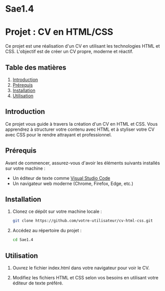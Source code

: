 # Sae1.4

# Projet : CV en HTML/CSS

Ce projet est une réalisation d'un CV en utilisant les technologies HTML et CSS. L'objectif est de créer un CV propre, moderne et réactif.

## Table des matières

1. [Introduction](#introduction)
2. [Prérequis](#prérequis)
3. [Installation](#installation)
4. [Utilisation](#utilisation)

## Introduction

Ce projet vous guide à travers la création d'un CV en HTML et CSS. Vous apprendrez à structurer votre contenu avec HTML et à styliser votre CV avec CSS pour le rendre attrayant et professionnel.

## Prérequis

Avant de commencer, assurez-vous d'avoir les éléments suivants installés sur votre machine :

- Un éditeur de texte comme [Visual Studio Code](https://code.visualstudio.com/)
- Un navigateur web moderne (Chrome, Firefox, Edge, etc.)

## Installation

1. Clonez ce dépôt sur votre machine locale :
   ```bash
   git clone https://github.com/votre-utilisateur/cv-html-css.git
2. Accédez au répertoire du projet :
   ```bash
   cd Sae1.4

## Utilisation

1. Ouvrez le fichier index.html dans votre navigateur pour voir le CV.

2. Modifiez les fichiers HTML et CSS selon vos besoins en utilisant votre éditeur de texte préféré.
